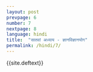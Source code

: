 ```yaml
---
layout: post
prevpage: 6
number: 7
nextpage: 8
language: hindi
title:  "सातवां अध्याय - ज्ञानविज्ञानयोग"
permalink: /hindi/7/
---
```


{{site.deftext}}